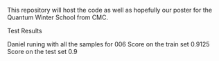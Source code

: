 This repository will host the code as well as hopefully our poster for the Quantum Winter School from CMC.

Test Results

Daniel
runing with all the samples for 006
Score on the train set 0.9125
Score on the test set 0.9